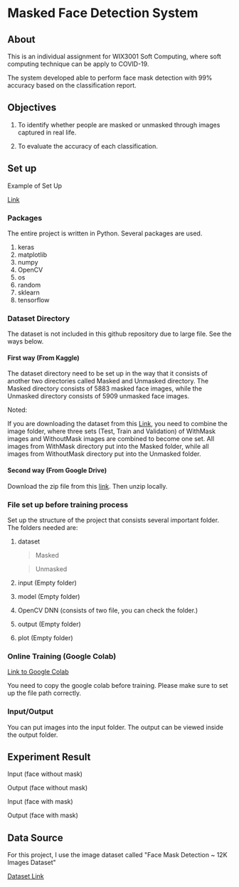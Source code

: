# Masked Face Detection System

## About

This is an individual assignment for WIX3001 Soft Computing, where soft computing 
technique can be apply to COVID-19.

The system developed able to perform face mask detection with 99% 
accuracy based on the classification report.

## Objectives

1. To identify whether people are masked or unmasked through images captured in real life.

2. To evaluate the accuracy of each classification.

## Set up

Example of Set Up

[Link](https://drive.google.com/drive/folders/1lYKJ4hqSO5F_z1x4NeOsb7nfJQMD5O_M?usp=sharing)

### Packages

The entire project is written in Python. Several packages are used.

1. keras
2. matplotlib
3. numpy
4. OpenCV
5. os
6. random
7. sklearn
8. tensorflow

### Dataset Directory

The dataset is not included in this github repository due to large file. See the ways below.

#### First way (From Kaggle)

The dataset directory need to be set up in the way that it consists 
of another two directories called Masked and Unmasked directory.
The Masked directory consists of 5883 masked face images, while the Unmasked
directory consists of 5909 unmasked face images.

Noted:
   
If you are downloading the dataset from this [Link](https://www.kaggle.com/ashishjangra27/face-mask-12k-images-dataset),
you need to combine the image folder, where three sets (Test, Train and Validation) of
WithMask images and WithoutMask images are combined to become one set. All images from
WithMask directory put into the Masked folder, while all images from WithoutMask
directory put into the Unmasked folder.

#### Second way (From Google Drive)

Download the zip file from this [link](). Then unzip locally.

### File set up before training process

Set up the structure of the project that consists several important folder.
The folders needed are:

1. dataset </br>
    > Masked

    > Unmasked
2. input (Empty folder)
3. model (Empty folder)
4. OpenCV DNN (consists of two file, you can check the folder.)
5. output (Empty folder)
6. plot (Empty folder)

### Online Training (Google Colab)

[Link to Google Colab](https://colab.research.google.com/drive/1esp0jAznYRyntjn5hqKNGNwaU8SvaYR2?usp=sharing)

You need to copy the google colab before training. Please make sure to set up the file path correctly.

### Input/Output

You can put images into the input folder. The output can be viewed inside the output folder.

## Experiment Result

Input (face without mask)



Output (face without mask)



Input (face with mask)



Output (face with mask)


## Data Source

For this project, I use the image dataset called "Face Mask Detection ~ 12K Images Dataset"

[Dataset Link](https://www.kaggle.com/ashishjangra27/face-mask-12k-images-dataset)

